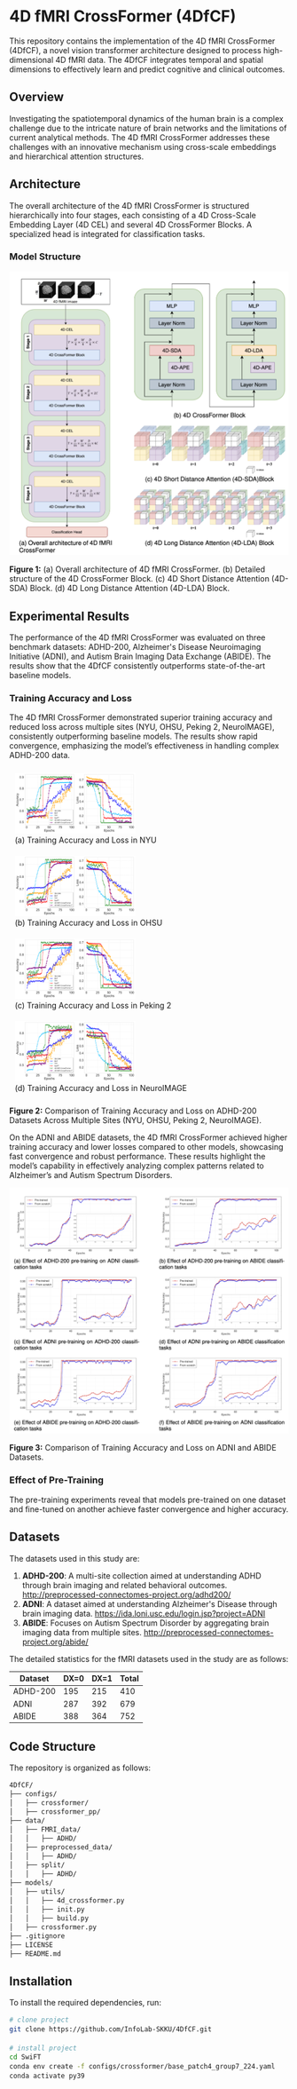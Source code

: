 
# 4D fMRI CrossFormer (4DfCF)

This repository contains the implementation of the 4D fMRI CrossFormer (4DfCF), a novel vision transformer architecture designed to process high-dimensional 4D fMRI data. The 4DfCF integrates temporal and spatial dimensions to effectively learn and predict cognitive and clinical outcomes.

## Overview

Investigating the spatiotemporal dynamics of the human brain is a complex challenge due to the intricate nature of brain networks and the limitations of current analytical methods. The 4D fMRI CrossFormer addresses these challenges with an innovative mechanism using cross-scale embeddings and hierarchical attention structures.

## Architecture

The overall architecture of the 4D fMRI CrossFormer is structured hierarchically into four stages, each consisting of a 4D Cross-Scale Embedding Layer (4D CEL) and several 4D CrossFormer Blocks. A specialized head is integrated for classification tasks.

### Model Structure
![Model Structure](readme_img/architecture_fig1.png)

**Figure 1:** (a) Overall architecture of 4D fMRI CrossFormer. (b) Detailed structure of the 4D CrossFormer Block. (c) 4D Short Distance Attention (4D-SDA) Block. (d) 4D Long Distance Attention (4D-LDA) Block.

## Experimental Results

The performance of the 4D fMRI CrossFormer was evaluated on three benchmark datasets: ADHD-200, Alzheimer's Disease Neuroimaging Initiative (ADNI), and Autism Brain Imaging Data Exchange (ABIDE). The results show that the 4DfCF consistently outperforms state-of-the-art baseline models.

### Training Accuracy and Loss

The 4D fMRI CrossFormer demonstrated superior training accuracy and reduced loss across multiple sites (NYU, OHSU, Peking 2, NeuroIMAGE), consistently outperforming baseline models. The results show rapid convergence, emphasizing the model’s effectiveness in handling complex ADHD-200 data.

[//]: # (![Training Accuracy and Loss]&#40;readme_img/results1_fig1.png&#41;)
<p align="center">
  <figure style="display:inline-block; margin:10px;">
    <img src="readme_img/NYU_training_comparison_high_res.png" width="45%">
    <figcaption>(a) Training Accuracy and Loss in NYU</figcaption>
  </figure>
  <figure style="display:inline-block; margin:10px;">
    <img src="readme_img/OHSU_training_comparison_high_res.png" width="45%">
    <figcaption>(b) Training Accuracy and Loss in OHSU</figcaption>
  </figure>
  <br>
  <figure style="display:inline-block; margin:10px;">
    <img src="readme_img/Peking2_training_comparison_high_res.png" width="45%">
    <figcaption>(c) Training Accuracy and Loss in Peking 2</figcaption>
  </figure>
  <figure style="display:inline-block; margin:10px;">
    <img src="readme_img/Neurol_training_comparison_high_res.png" width="45%">
    <figcaption>(d) Training Accuracy and Loss in NeuroIMAGE</figcaption>
  </figure>
</p>




**Figure 2:** Comparison of Training Accuracy and Loss on ADHD-200 Datasets Across Multiple Sites (NYU, OHSU, Peking 2, NeuroIMAGE).

On the ADNI and ABIDE datasets, the 4D fMRI CrossFormer achieved higher training accuracy and lower losses compared to other models, showcasing fast convergence and robust performance. These results highlight the model’s capability in effectively analyzing complex patterns related to Alzheimer’s and Autism Spectrum Disorders.

![Training Accuracy and Loss](readme_img/results2_fig1.png)

**Figure 3:** Comparison of Training Accuracy and Loss on ADNI and ABIDE Datasets.

### Effect of Pre-Training
The pre-training experiments reveal that models pre-trained on one dataset and fine-tuned on another achieve faster convergence and higher accuracy.

## Datasets

The datasets used in this study are:
1. **ADHD-200**: A multi-site collection aimed at understanding ADHD through brain imaging and related behavioral outcomes. <http://preprocessed-connectomes-project.org/adhd200/>
2. **ADNI**: A dataset aimed at understanding Alzheimer's Disease through brain imaging data. <https://ida.loni.usc.edu/login.jsp?project=ADNI>
3. **ABIDE**: Focuses on Autism Spectrum Disorder by aggregating brain imaging data from multiple sites. <http://preprocessed-connectomes-project.org/abide/>

The detailed statistics for the fMRI datasets used in the study are as follows:

| Dataset | DX=0 | DX=1 | Total |
| ------- | ---- | ---- | ----- |
| ADHD-200 | 195 | 215 | 410 |
| ADNI | 287 | 392 | 679 |
| ABIDE | 388 | 364 | 752 |

## Code Structure

The repository is organized as follows:

```
4DfCF/
├── configs/
│   ├── crossformer/
│   ├── crossformer_pp/
├── data/
│   ├── FMRI_data/
│   │   ├── ADHD/
│   ├── preprocessed_data/
│   │   ├── ADHD/
│   ├── split/
│   │   ├── ADHD/
├── models/
│   ├── utils/
│   │   ├── 4d_crossformer.py
│   │   ├── init.py
│   │   ├── build.py
│   ├── crossformer.py
├── .gitignore
├── LICENSE
├── README.md
```

## Installation

To install the required dependencies, run:
```bash
# clone project   
git clone https://github.com/InfoLab-SKKU/4DfCF.git

# install project   
cd SwiFT
conda env create -f configs/crossformer/base_patch4_group7_224.yaml
conda activate py39
```

[//]: # ()
[//]: # (## Citation)

[//]: # ()
[//]: # (If you use this code or data in your research, please cite the corresponding paper.)

[//]: # (```)

[//]: # (@article{Zheng2020,)

[//]: # (  title={4DfCF: 4D fMRI CrossFormer Vision Transformer},)

[//]: # (  author={Chensheng Zheng and others},)

[//]: # (  journal={IEEE Transactions on Medical Imaging},)

[//]: # (  volume={XX},)

[//]: # (  number={XX},)

[//]: # (  year={2020},)

[//]: # (})

[//]: # (```)